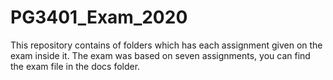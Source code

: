 # PG3401_Exam_2020

This repository contains of folders which has each assignment given on the exam inside it. 
The exam was based on seven assignments, you can find the exam file in the docs folder.


